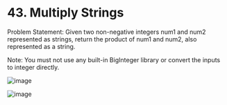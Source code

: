 # 43. Multiply Strings

Problem Statement: Given two non-negative integers num1 and num2 represented as strings, return the product of num1 and num2, also represented as a string.

Note: You must not use any built-in BigInteger library or convert the inputs to integer directly.

![image](https://github.com/aryanv175/leetcode-daily/assets/91381804/e0158157-c06f-471a-8d26-68816b0c2123)

![image](https://github.com/aryanv175/leetcode-daily/assets/91381804/01f3ccc9-4210-4209-9e07-9bab16ca839a)
